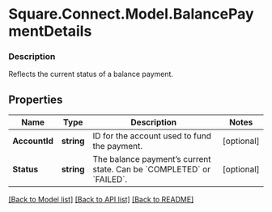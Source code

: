 # Square.Connect.Model.BalancePaymentDetails

### Description

Reflects the current status of a balance payment.

## Properties

Name | Type | Description | Notes
------------ | ------------- | ------------- | -------------
**AccountId** | **string** | ID for the account used to fund the payment. | [optional] 
**Status** | **string** | The balance payment’s current state. Can be &#x60;COMPLETED&#x60; or &#x60;FAILED&#x60;. | [optional] 



[[Back to Model list]](../README.md#documentation-for-models) [[Back to API list]](../README.md#documentation-for-api-endpoints) [[Back to README]](../README.md)

